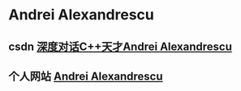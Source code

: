 # Andrei Alexandrescu

## csdn [深度对话C++天才Andrei Alexandrescu](https://blog.csdn.net/u012377333/article/details/40659839)



## 个人网站 [Andrei Alexandrescu](https://erdani.com/)